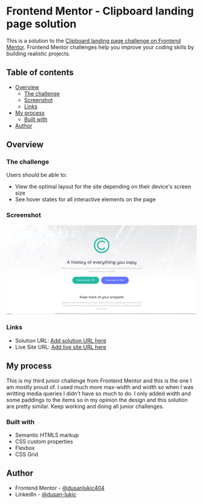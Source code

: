 # Frontend Mentor - Clipboard landing page solution

This is a solution to the [Clipboard landing page challenge on Frontend Mentor](https://www.frontendmentor.io/challenges/clipboard-landing-page-5cc9bccd6c4c91111378ecb9). Frontend Mentor challenges help you improve your coding skills by building realistic projects.

## Table of contents

- [Overview](#overview)
  - [The challenge](#the-challenge)
  - [Screenshot](#screenshot)
  - [Links](#links)
- [My process](#my-process)
  - [Built with](#built-with)
- [Author](#author)

## Overview

### The challenge

Users should be able to:

- View the optimal layout for the site depending on their device's screen size
- See hover states for all interactive elements on the page

### Screenshot

![Landing page screenshot](./images/landingpage.jpg)

### Links

- Solution URL: [Add solution URL here](https://your-solution-url.com)
- Live Site URL: [Add live site URL here](https://your-live-site-url.com)

## My process

This is my third junior challenge from Frontend Mentor and this is the one I am mostly proud of. I used much more max-width and width so when I was writting media queries I didn't have so much to do. I only added width and some paddings to the items so in my opinion the design and this solution are pretty similar.
Keep working and doing all junior challenges.

### Built with

- Semantic HTML5 markup
- CSS custom properties
- Flexbox
- CSS Grid

## Author

- Frontend Mentor - [@dusanlukic404](https://www.frontendmentor.io/profile/dusanlukic404)
- LinkedIn - [@dusan-lukic](https://www.linkedin.com/in/dusan-lukic)
